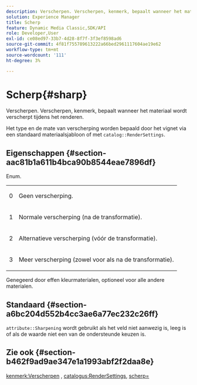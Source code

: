 ```yaml
---
description: Verscherpen. Verscherpen, kenmerk, bepaalt wanneer het materiaal wordt verscherpt tijdens het renderen.
solution: Experience Manager
title: Scherp
feature: Dynamic Media Classic,SDK/API
role: Developer,User
exl-id: ce08ed97-33b7-4d28-8f7f-3f3ef8598ad6
source-git-commit: 4f81f755789613222a66bed2961117604ae19e62
workflow-type: tm+mt
source-wordcount: '111'
ht-degree: 3%

---
```


# Scherp{#sharp}

Verscherpen. Verscherpen, kenmerk, bepaalt wanneer het materiaal wordt verscherpt tijdens het renderen.

Het type en de mate van verscherping worden bepaald door het vignet via een standaard materiaalsjabloon of met `catalog::RenderSettings`.

## Eigenschappen {#section-aac81b1a611b4bca90b8544eae7896df}

Enum.

<table id="simpletable_D52B41A39E4E4E54A06821B9D689DB30"> 
 <tr class="strow"> 
  <td class="stentry"> <p>0 </p></td> 
  <td class="stentry"> <p>Geen verscherping. </p></td> 
 </tr> 
 <tr class="strow"> 
  <td class="stentry"> <p>1 </p></td> 
  <td class="stentry"> <p>Normale verscherping (na de transformatie). </p></td> 
 </tr> 
 <tr class="strow"> 
  <td class="stentry"> <p>2 </p></td> 
  <td class="stentry"> <p>Alternatieve verscherping (vóór de transformatie). </p></td> 
 </tr> 
 <tr class="strow"> 
  <td class="stentry"> <p>3 </p></td> 
  <td class="stentry"> <p>Meer verscherping (zowel voor als na de transformatie). </p></td> 
 </tr> 
</table>

Genegeerd door effen kleurmaterialen, optioneel voor alle andere materialen.

## Standaard {#section-a6bc204d552b4cc3ae6a77ec232c26ff}

`attribute::Sharpening` wordt gebruikt als het veld niet aanwezig is, leeg is of als de waarde niet een van de ondersteunde keuzen is.

## Zie ook {#section-b462f9ad9ae347e1a1993abf2f2daa8e}

[kenmerk:Verscherpen](../../../../../ir-api/material-cat/image-rendering-api-ref/c-ir-material-catalog/c-ir-attributes-reference/r-ir-cat-sharp.md#reference-c706450cf95347f98f86c696f9167297) , [catalogus:RenderSettings](../../../../../ir-api/material-cat/image-rendering-api-ref/c-ir-material-catalog/c-ir-attributes-reference/r-ir-rendersettings.md#reference-f3ae5e18095d40b2a8edef957dd82fbd), [scherp=](../../../../../ir-api/http-protocol/image-rendering-api-ref/c-ir-http-protocol-ref/c-ir-http-protocol-command-reference/r-ir-http-sharp.md#reference-acdd87f6b5de4e3a85e5d3c03022a35a)
